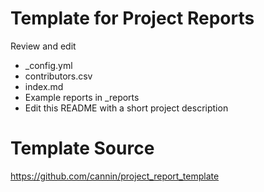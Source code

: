 # Template for Project Reports

Review and edit 

* _config.yml
* contributors.csv 
* index.md 
* Example reports in _reports
* Edit this README with a short project description

# Template Source

https://github.com/cannin/project_report_template
